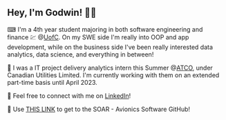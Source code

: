 <h2> Hey, I'm Godwin! 🙋‍♂️ </h2>

⌨ I'm a 4th year student majoring in both software engineering and finance 💹 @[UofC](https://www.ucalgary.ca/). On my SWE side I'm really into OOP and app development, while on the business side I've been really interested data analytics, data science, and everything in between!

💼 I was a IT project delivery analytics intern this Summer @[ATCO](https://www.atco.com/en-ca.html), under Canadian Utilities Limited. I'm currently working with them on an extended part-time basis until April 2023.

📝 Feel free to connect with me on [LinkedIn](https://www.linkedin.com/in/godwin-saure/)!

🚀 Use [THIS LINK](https://github.com/StudentOrganisationForAerospaceResearch) to get to the SOAR - Avionics Software GitHub!


